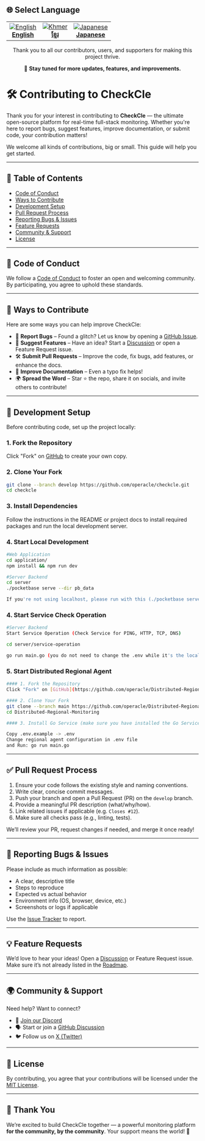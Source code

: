 
## 🌐 Select Language

<table align="center">
  <tr>
    <td align="center">
      <a href="../CONTRIBUTING.md">
        <img src="https://flagcdn.com/24x18/gb.png" alt="English" />  
        <br/><strong>English</strong>
      </a>
    </td>
    <td align="center">
      <a href="CONTRIBUTING_km.md">
        <img src="https://flagcdn.com/24x18/kh.png" alt="Khmer" />  
        <br/><strong>ខ្មែរ</strong>
      </a>
    </td>
    <td align="center">
      <a href="CONTRIBUTING_ja.md">
        <img src="https://flagcdn.com/24x18/jp.png" alt="Japanese" />  
        <br/><strong>Japanese</strong>
      </a>
    </td>
  </tr>
</table>

<p align="center">
  Thank you to all our contributors, users, and supporters for making this project thrive.
</p>

<p align="center">
  🚀 <strong>Stay tuned for more updates, features, and improvements.</strong>
</p>

# 🛠️ Contributing to CheckCle

Thank you for your interest in contributing to **CheckCle** — the ultimate open-source platform for real-time full-stack monitoring. Whether you're here to report bugs, suggest features, improve documentation, or submit code, your contribution matters!

We welcome all kinds of contributions, big or small. This guide will help you get started.

---

## 📌 Table of Contents
- [Code of Conduct](#-code-of-conduct)
- [Ways to Contribute](#-ways-to-contribute)
- [Development Setup](#-development-setup)
- [Pull Request Process](#-pull-request-process)
- [Reporting Bugs & Issues](#-reporting-bugs--issues)
- [Feature Requests](#-feature-requests)
- [Community & Support](#-community--support)
- [License](#-license)

---

## 📜 Code of Conduct

We follow a [Code of Conduct](https://opensource.guide/code-of-conduct/) to foster an open and welcoming community. By participating, you agree to uphold these standards.

---

## 🤝 Ways to Contribute

Here are some ways you can help improve CheckCle:

- 🐞 **Report Bugs** – Found a glitch? Let us know by opening a [GitHub Issue](https://github.com/operacle/checkcle/issues).
- 🌟 **Suggest Features** – Have an idea? Start a [Discussion](https://github.com/operacle/checkcle/discussions) or open a Feature Request issue.
- 🛠 **Submit Pull Requests** – Improve the code, fix bugs, add features, or enhance the docs.
- 📝 **Improve Documentation** – Even a typo fix helps!
- 🌍 **Spread the Word** – Star ⭐ the repo, share it on socials, and invite others to contribute!

---

## 🧰 Development Setup

Before contributing code, set up the project locally:

### 1. Fork the Repository
Click "Fork" on [GitHub](https://github.com/operacle/checkcle) to create your own copy.

### 2. Clone Your Fork
```bash
git clone --branch develop https://github.com/operacle/checkcle.git
cd checkcle
```

### 3. Install Dependencies
Follow the instructions in the README or project docs to install required packages and run the local development server.

### 4. Start Local Development
```bash
#Web Application
cd application/ 
npm install && npm run dev

#Server Backend
cd server
./pocketbase serve --dir pb_data 

If you're not using localhost, please run with this (./pocketbase serve --http=0.0.0.0:8090 --dir pb_data)
```

### 4. Start Service Check Operation

```bash
#Server Backend 
Start Service Operation (Check Service for PING, HTTP, TCP, DNS)

cd server/service-operation

go run main.go (you do not need to change the .env while it's the localhost connection)
```

### 5. Start Distributed Regional Agent
```bash
#### 1. Fork the Repository
Click "Fork" on [GitHub](https://github.com/operacle/Distributed-Regional-Monitoring) to create your own copy.

#### 2. Clone Your Fork
git clone --branch main https://github.com/operacle/Distributed-Regional-Monitoring.git
cd Distributed-Regional-Monitoring

#### 3. Install Go Service (make sure you have installed the Go Service)

Copy .env.example -> .env
Change regional agent configuration in .env file
and Run: go run main.go

```
---

## ✅ Pull Request Process

1. Ensure your code follows the existing style and naming conventions.
2. Write clear, concise commit messages.
3. Push your branch and open a Pull Request (PR) on the `develop` branch.
4. Provide a meaningful PR description (what/why/how).
5. Link related issues if applicable (e.g. `Closes #12`).
6. Make sure all checks pass (e.g., linting, tests).

We’ll review your PR, request changes if needed, and merge it once ready!

---

## 🐛 Reporting Bugs & Issues

Please include as much information as possible:
- A clear, descriptive title
- Steps to reproduce
- Expected vs actual behavior
- Environment info (OS, browser, device, etc.)
- Screenshots or logs if applicable

Use the [Issue Tracker](https://github.com/operacle/checkcle/issues) to report.

---

## 💡 Feature Requests

We’d love to hear your ideas! Open a [Discussion](https://github.com/operacle/checkcle/discussions) or Feature Request issue. Make sure it’s not already listed in the [Roadmap](https://github.com/operacle/checkcle#development-roadmap).

---

## 🌍 Community & Support

Need help? Want to connect?

- 💬 [Join our Discord](https://discord.gg/xs9gbubGwX)
- 🗣 Start or join a [GitHub Discussion](https://github.com/operacle/checkcle/discussions)
- 🐦 Follow us on [X (Twitter)](https://x.com/tl)

---

## 📜 License

By contributing, you agree that your contributions will be licensed under the [MIT License](LICENSE).

---

## 🙏 Thank You

We’re excited to build CheckCle together — a powerful monitoring platform **for the community, by the community**. Your support means the world! 💙
